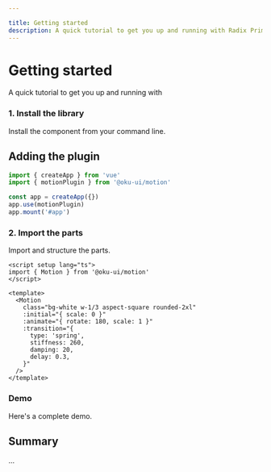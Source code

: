 ```yaml
---

title: Getting started
description: A quick tutorial to get you up and running with Radix Primitives.
---
```


<script setup>
import HeroContainer from '../../components/HeroContainer.vue'
import DemoGettingStarted from '../../components/demo/GettingStarted/index.vue'
import HeroCodeGroup from '../../components/HeroCodeGroup.vue'
</script>

# Getting started

<Description>
A quick tutorial to get you up and running with
</Description>

### 1. Install the library

Install the component from your command line.

<InstallationTabs value="@oku-ui/motion" />

## Adding the plugin
```ts
import { createApp } from 'vue'
import { motionPlugin } from '@oku-ui/motion'

const app = createApp({})
app.use(motionPlugin)
app.mount('#app')
```

### 2. Import the parts

Import and structure the parts.

```vue twoslash
<script setup lang="ts">
import { Motion } from '@oku-ui/motion'
</script>

<template>
  <Motion
    class="bg-white w-1/3 aspect-square rounded-2xl"
    :initial="{ scale: 0 }"
    :animate="{ rotate: 180, scale: 1 }"
    :transition="{
      type: 'spring',
      stiffness: 260,
      damping: 20,
      delay: 0.3,
    }"
  />
</template>
```

### Demo

Here's a complete demo.

<HeroContainer>
<DemoGettingStarted />

</HeroContainer>

## Summary

...
